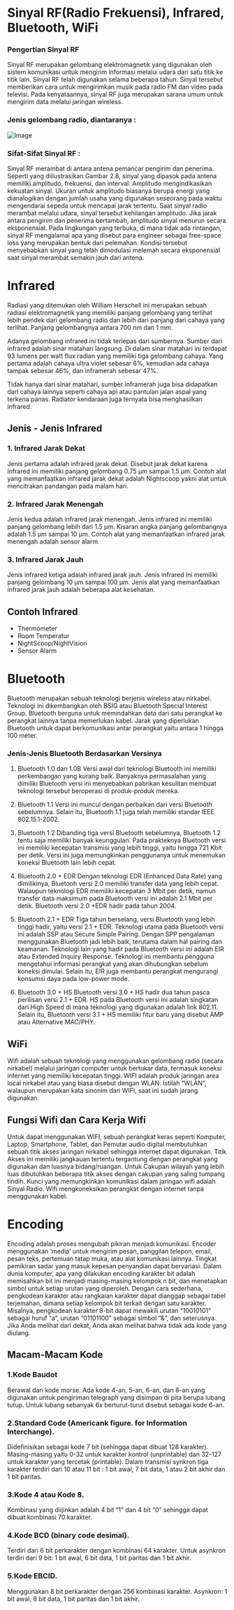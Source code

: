 
# Sinyal RF(Radio Frekuensi), Infrared, Bluetooth, WiFi

### Pengertian Sinyal RF
Sinyal RF merupakan gelombang elektromagnetik yang digunakan oleh sistem komunikasi untuk mengirim informasi melalui udara dari satu titik ke titik lain. Sinyal RF telah digunakan selama beberapa tahun. Sinyal tersebut memberikan cara untuk mengirimkan musik pada radio FM dan video pada televisi. Pada kenyataannya, sinyal RF juga merupakan sarana umum untuk mengirim data melalui jaringan wireless.

### Jenis gelombang radio, diantaranya :
![Image](RF.png)

### Sifat-Sifat Sinyal RF :
  Sinyal RF merambat di antara antena pemancar pengirim dan penerima. Seperti yang diilustrasikan Gambar 2.8, sinyal yang dipasok pada antena memiliki amplitudo, frekuensi, dan interval.
  Amplitudo mengindikasikan kekuatan sinyal. Ukuran untuk amplitudo biasanya berupa energi yang dianalogikan dengan jumlah usaha yang digunakan seseorang pada waktu mengendarai sepeda untuk mencapai jarak tertentu.
  Saat sinyal radio merambat melalui udara, sinyal tersebut kehilangan amplitudo. Jika jarak antara pengirim dan penerima bertambah, amplitudo sinyal menurun secara eksponensial. Pada lingkungan yang terbuka, di mana tidak ada rintangan, sinyal RF mengalamai apa yang disebut para engineer sebagai free-space loss yang merupakan bentuk dari pelemahan. Kondisi tersebut menyebabkan sinyal yang telah dimodulasi melemah secara eksponensial saat sinyal merambat semakin jauh dari antena.


# Infrared
Radiasi yang ditemukan oleh William Herschell ini merupakan sebuah radiasi elektromagnetik yang memiliki panjang gelombang yang terlihat lebih pendek dari gelombang radio dan lebih dari panjang dari cahaya yang terlihat. Panjang gelombangnya antara 700 nm dan 1 mm.

Adanya gelombang infrared ini tidak terlepas dari sumbernya. Sumber dari infrared adalah sinar matahari langsung. Di dalam sinar matahari ini terdapat 93 lumens per watt flux radian yang memiliki tiga gelombang cahaya. Yang pertama adalah cahaya ultra violet sebesar 6%, kemudian ada cahaya tampak sebesar 46%, dan inframerah sebesar 47%.

Tidak hanya dari sinar matahari, sumber inframerah juga bisa didapatkan dari cahaya lainnya seperti cahaya api atau pantulan jalan aspal yang terkena panas. Radiator kendaraan juga ternyata bisa menghasilkan infrared.

## Jenis - Jenis Infrared

### 1. Infrared Jarak Dekat
Jenis pertama adalah infrared jarak dekat. Disebut jarak dekat karena infrared ini memiliki panjang gelombang 0.75 µm sampai 1.5 µm. Contoh alat yang memanfaatkan infrared jarak dekat adalah Nightscoop yakni alat untuk mencitrakan pandangan pada malam hari.

### 2. Infrared Jarak Menengah
Jenis kedua adalah infrared jarak menengah. Jenis infrared ini memiliki panjang gelombang lebih dari 1.5 µm. Kisaran angka panjang gelombangnya adalah 1.5 µm sampai 10 µm. Contoh alat yang memanfaatkan infrared jarak menengah adalah sensor alarm.

### 3. Infrared Jarak Jauh
Jenis infrared ketiga adalah infrared jarak jauh. Jenis infrared ini memiliki panjang gelombang 10 µm sampai 100 µm. Jenis alat yang memanfaatkan infrared jarak jauh adalah beberapa alat kesehatan.

## Contoh Infrared
- Thermometer
- Room Temperatur
- NightScoop/NightVision
- Sensor Alarm


# Bluetooth
Bluetooth merupakan sebuah teknologi berjenis wireless atau nirkabel. Teknologi ini dikembangkan oleh BSIG atau Bluetooth Special Interest Group. Bluetooth berguna untuk memindahkan data dari satu perangkat ke perangkat lainnya tanpa memerlukan kabel. Jarak yang diperlukan Bluetooth untuk dapat berkomunikasi antar perangkat yaitu antara 1 hingga 100 meter.

### Jenis-Jenis Bluetooth Berdasarkan Versinya
1. Bluetooth 1.0 dan 1.0B
Versi awal dari teknologi Bluetooth ini memiliki perkembangan yang kurang baik. Banyaknya permasalahan yang dimiliki Bluetooth versi ini menyebabkan pabrikan kesulitan membuat teknologi tersebut beroperasi di produk-produk mereka.

2. Bluetooth 1.1
Versi ini muncul dengan perbaikan dari versi Bluetooth sebelumnya. Selain itu, Bluetooth 1.1 juga telah memiliki standar IEEE 802.15.1-2002.

3. Bluetooth 1.2
Dibanding tiga versi Bluetooth sebelumnya, Bluetooth 1.2 tentu saja memiliki banyak keunggulan. Pada prakteknya Bluetooth versi ini memiliki kecepatan transmisi yang lebih tinggi, yaitu hingga 721 Kbit per detik. Versi ini juga memungkinkan penggunanya untuk menemukan koneksi Bluetooth lain lebih cepat.

4. Bluetooth 2.0 + EDR
Dengan teknologi EDR (Enhanced Data Rate) yang dimilikinya, Bluetooh versi 2.0 memiliki transfer data yang lebih cepat. Walaupun teknologi EDR memiliki kecepatan 3 Mbit per detik, namun transfer data maksimum pada Bluetooth versi ini adalah 2.1 Mbit per detik. Bluetooth versi 2.0 +EDR hadir pada tahun 2004.

5. Bluetooth 2.1 + EDR
Tiga tahun berselang, versi Bluetooth yang lebih tinggi hadir, yaitu versi 2.1 + EDR. Teknologi utama pada Bluetooth versi ini adalah SSP atau Secure Simple Pairing. Dengan SPP pengalaman menggunakan Bluetooth jadi lebih baik, terutama dalam hal pairing dan keamanan.
Teknologi lain yang hadir pada Bluetooth versi ini adalah EIR atau Extended Inquiry Response. Teknologi ini membantu pengguna mengetahui informasi perangkat yang akan dihubungkan sebelum koneksi dimulai. Selain itu, EIR juga membantu perangkat mengurangi konsumsi daya pada low-power mode.

6. Bluetooth 3.0 + HS
Bluetooth versi 3.0 + HS hadir dua tahun pasca perilisan versi 2.1 + EDR. HS pada Bluetooth versi ini adalah singkatan dari High Speed di mana teknologi yang digunakan adalah link 802.11. Selain itu, Bluetooth versi 3.1 + HS memiliki fitur baru yang disebut AMP atau Alternative MAC/PHY.


## WiFi
Wifi adalah sebuah teknologi yang menggunakan gelombang radio (secara nirkabel) melalui jaringan computer untuk bertukar data, termasuk koneksi internet yang memiliki kecepatan tinggi.
WIFI adalah produk jaringan area local nirkabel atau yang biasa disebut dengan WLAN. Istilah “WLAN”, walaupun merupakan kata sinonim dari WIFI, saat ini sudah jarang digunakan.

## Fungsi Wifi dan Cara Kerja Wifi
Untuk dapat menggunakan WIFI, sebuah perangkat keras seperti Komputer, Laptop, Smartphone, Tablet, dan Pemutar audio digital membutuhkan sebuah titik akses jaringan nirkabel sehingga internet dapat digunakan. Titik Akses ini memiliki jangkauan tertentu tergantung dengan perangkat yang digunakan dan luasnya bidang/ruangan. Untuk Cakupan wilayah yang lebih luas dibutuhkan beberapa titik akses dengan cakupan yang saling tumpang tindih. Kunci yang memungkinkan komunikasi dalam jaringan wifi adalah Sinyal Radio. Wifi mengkoneksikan perangkat dengan internet tanpa menggunakan kabel.

# Encoding
Encoding adalah proses mengubah pikiran menjadi komunikasi. Encoder menggunakan ‘media’ untuk mengirim pesan, panggilan telepon, email, pesan teks, pertemuan tatap muka, atau alat komunikasi lainnya. Tingkat pemikiran sadar yang masuk kepesan penyandian dapat bervariasi.
Dalam dunia komputer, apa yang dilakukan encoding karakter bit adalah memisahkan bit ini menjadi masing-masing kelompok n bit, dan menetapkan simbol untuk setiap urutan yang diperoleh. Dengan cara sederhana, pengkodean karakter atau rangkaian karakter dapat dianggap sebagai tabel terjemahan, dimana setiap kelompok bit terkait dengan satu karakter.
Misalnya, pengkodean karakter 8-bit dapat mewakili urutan “10010101” sebagai huruf “a”, urutan “01101100” sebagai simbol “&”, dan seterusnya. Jika Anda melihat dari dekat, Anda akan melihat bahwa tidak ada kode yang diulang.

## Macam-Macam Kode
### 1.Kode Baudot
Berawal dari kode morse. Ada kode 4-an, 5-an, 6-an, dan 8-an yang digunakan untuk pengiriman telegraph yang disimpan di pita berupa lubang tutup. Untuk lubang sebanyak 6x berturut-turut disebut sebagai kode 6-an.

### 2.Standard Code (Americank figure. for Information Interchange).
Didefinisikan sebagai kode 7 bit (sehingga dapat dibuat 128 karakter). Masing-masing yaitu 0-32 untuk karakter kontrol (unprintable) dan 32-127 untuk karakter yang tercetak (printable). Dalam transmisi synkron tiga karakter terdiri dari 10 atau 11 bit : 1 bit awal, 7 bit data, 1 atau 2 bit akhir dan 1 bit paritas.

### 3.Kode 4 atau Kode 8.
Kombinasi yang diijinkan adalah 4 bit “1” dan 4 bit “0” sehingga dapat dibuat kombinasi 70 karakter.

### 4.Kode BCD (binary code desimal).
Terdiri dari 6 bit perkarakter dengan kombinasi 64 karakter. Untuk asynkron terdiri dari 9 bit: 1 bit awal, 6 bit data, 1 bit paritas dan 1 bit akhir.

### 5.Kode EBCID.
Menggunakan 8 bit perkarakter dengan 256 kombinasi karakter.
Asynkron: 1 bit awal, 8 bit data, 1 bit paritas dan 1 bit akhir.
